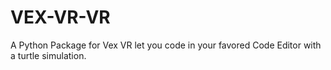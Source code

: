 # VEX-VR-VR
A Python Package for Vex VR let you code in your favored Code Editor with a turtle simulation.
